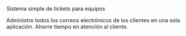 Sistema simple de tickets para equipos


Administre todos los correos electrónicos de los clientes en una sola aplicación. Ahorre tiempo en atención al cliente.
